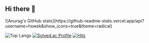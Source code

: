 ## Hi there 👋

<!--
**hswek/hswek** is a ✨ _special_ ✨ repository because its `README.md` (this file) appears on your GitHub profile.

Here are some ideas to get you started:

- 🔭 I’m currently working on ...
- 🌱 I’m currently learning ...
- 👯 I’m looking to collaborate on ...
- 🤔 I’m looking for help with ...
- 💬 Ask me about ...
- 📫 How to reach me: ...
- 😄 Pronouns: ...
- ⚡ Fun fact: ...
-->![Anurag's GitHub stats](https://github-readme-stats.vercel.app/api?username=hswek&show_icons=true&theme=radical)
![Top Langs](https://github-readme-stats.vercel.app/api/top-langs/?username=hswek)
[![Solved.ac Profile](http://mazassumnida.wtf/api/v2/generate_badge?boj=hswek)](https://solved.ac/hswek/)
[![Hits](https://hits.seeyoufarm.com/api/count/incr/badge.svg?url=https%3A%2F%2Fgithub.com%2Fgjbae1212%2Fhit-counter)](https://hits.seeyoufarm.com)

